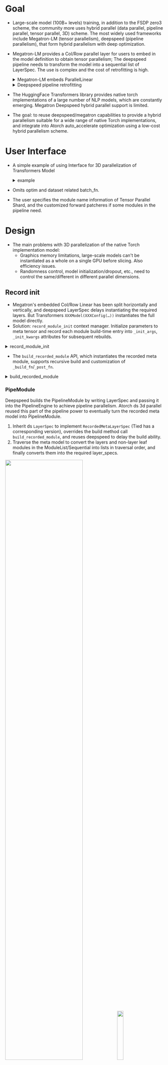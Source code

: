 # Goal
- Large-scale model (100B+ levels) training, in addition to the FSDP zero3 scheme, the community more uses hybrid parallel (data parallel, pipeline parallel, tensor parallel, 3D) scheme. The most widely used frameworks include Megatron-LM (tensor parallelism), deepspeed (pipeline parallelism), that form hybrid parallelism with deep optimization.
- Megatron-LM provides a Col/Row parallel layer for users to embed in the model definition to obtain tensor parallelism; The deepspeed pipeline needs to transform the model into a sequential list of LayerSpec. The use is complex and the cost of retrofitting is high.

    <details>
    <summary>Megatron-LM embeds ParallelLinear</summary>

    ```python
    class ParallelAttention(MegatronModule):
        def __init__(self, ...):
            ...
            self.query_key_value = mpu.ColumnParallelLinear(
                args.hidden_size,
                3 * projection_size,
                gather_output=False,
                init_method=init_method)
            ...
            self.dense = mpu.RowParallelLinear(
                projection_size,
                args.hidden_size,
                input_is_parallel=True,
                init_method=output_layer_init_method,
                skip_bias_add=True)
            ...
    ```

    </details>



    <details>
    <summary>Deepspeed pipeline retrofitting</summary>


    ```python
    def model_provider(pre_process=True, post_process=True):
        ...
        if args.deepspeed and not args.no_pipeline_parallel:
            model = GPTModelPipe(
                num_tokentypes=0,
                parallel_output=True
            )
        else:
            model = GPTModel(
                num_tokentypes=0,
                parallel_output=True,
                pre_process=pre_process,
                post_process=post_process
            )

    class GPTModelPipe(PipelineModule,MegatronModule):
        def __init__(self, ...):
            ...
            # Embedding layer
            self.specs.append(TiedLayerSpec('embed',
                                            EmbeddingPipe,
                                            args.hidden_size,
                                            args.padded_vocab_size,
                                            args.max_position_embeddings,
                                            args.hidden_dropout,
                                            init_method=init_method,
                                            num_tokentypes=num_tokentypes,
                                            tied_weight_attr='word_embeddings_weight'))

            for layer_idx in range(args.num_layers):
                self.specs.append(
                    LayerSpec(ParallelTransformerLayerPipe,
                        init_method=init_method,
                        output_layer_init_method=scaled_init_method_normal(args.init_method_std,
                                                                        args.num_layers),
                        layer_number=layer_idx,
                        self_attn_mask_type=AttnMaskType.causal))
                        
            def _logits_helper(embedding, lm_output):
                """A wrapper to massage inputs/outputs from pipeline. """
                return parallel_lm_logits(
                    lm_output,
                    embedding.word_embeddings_weight,
                    self.parallel_output)

            self.specs.append(
                TiedLayerSpec('embed',
                            EmbeddingPipe,
                            args.hidden_size,
                            args.padded_vocab_size,
                            args.max_position_embeddings,
                            args.hidden_dropout,
                            init_method=init_method,
                            num_tokentypes=num_tokentypes,
                            forward_fn=_logits_helper,
                            tied_weight_attr='word_embeddings_weight')
            )
    ```

    </details>



- The HuggingFace Transformers library provides native torch implementations of a large number of NLP models, which are constantly emerging. Megatron Deepspeed hybrid parallel support is limited.
- The goal: to reuse deepspeed/megatron capabilities to provide a hybrid parallelism suitable for a wide range of native Torch implementations, and integrate into Atorch auto_accelerate optimization using a low-cost hybrid parallelism scheme.
# User Interface
- A simple example of using Interface for 3D parallelization of Transformers Model

    <details>
    <summary>example</summary>


    ```python
    from transformers.xxx import XXXConfig, XXXModel

    from atorch.auto.opt_lib.ds_3d_parallel_optimization import DeepSpeed3DParallelConfig
    from atorch.utils.meta_model_utils import record_module_init

    # init distributed environment and create 3d parallel groups
    atorch.init_distributed("nccl")

    # meta model for ds 3d parallel
    with record_module_init():
        meta_model = XXXModel(XXXConfig(...))

    # tensor parallel info and pipeline forward patcher
    ds_3d_parallel_cfg = DeepSpeed3DParallelConfig(
            tpinfo=get_xxx_tpinfo(),
            custom_patcher=get_xxx_custom_patcher(),
        )
    strategy = [
        ("parallel_mode", ([("tensor", tensor_size), ("data", data_size), ("pipeline", pipeline_size)], None)),
        ("deepspeed_3d_parallel", ds_3d_parallel_cfg),
    ]

    # auto_accelerate
    status, result, best_strategy = auto_accelerate(
            meta_model,
            loss_func=my_loss_func,
            load_strategy=strategy,
            ignore_dryrun_on_load_strategy=True,
        )

    # DeepSpeed PipelineEngine model
    model = result.model
    ```
    </details>


- Omits optim and dataset related batch_fn.
- The user specifies the module name information of Tensor Parallel Shard, and the customized forward patcheres if some modules in the pipeline need.
# Design

- The main problems with 3D parallelization of the native Torch implementation model:
   - Graphics memory limitations, large-scale models can't be instantiated as a whole on a single GPU before slicing. Also efficiency issues.
   - Randomness control, model initialization/dropout, etc., need to control the same/different in different parallel dimensions.

## Record init

- Megatron's embedded Col/Row Linear has been split horizontally and vertically, and deepspeed LayerSpec delays instantiating the required layers. But Transformers `XXXModel(XXXConfig(…))` instantiates the full model directly.
- Solution: `record_module_init` context manager. Initialize parameters to meta tensor and record each module build-time entry into `_init_args`, `_init_kwargs` attributes for subsequent rebuilds.

<details>
<summary>record_module_init</summary>

```python
@contextmanager
def record_module_init():
    """
    Record modules' init args and kwargs while meta constructing model. Since we don't
    save or offload the initial weight, we should reset_paramters or (hf)_init_weights
    after building the real modules with the recorded args/kwargs.
    This contextmanager was originally designed for building deepspeed PipelineModule from
    native torch model implementation.
    """

    def init_record_helper(f):
        @functools.wraps(f)
        def wrapper(module: torch.nn.Module, *args, **kwargs):
            f(module, *args, **kwargs)
            # record args/kwargs after original init, in case parent cls init covers them
            # in mistake; it must be satisfied that args/kwargs not changed in init
            module._init_args = args
            module._init_kwargs = kwargs
            # torch.device('meta') contextmanager may not handle nn.Parameter(...),
            # .to('meta') manually to force everything in meta
            module.to("meta")

        return wrapper

    def _enable_class(cls):
        cls._old_init = cls.__init__
        cls.__init__ = init_record_helper(cls.__init__)

    def _disable_class(cls):
        cls.__init__ = cls._old_init
        delattr(cls, "_old_init")

    def _init_subclass(cls, **kwargs):
        cls.__init__ = init_record_helper(cls.__init__)

    def substitute_init_recursively(cls, func, visited):
        for subcls in cls.__subclasses__():
            substitute_init_recursively(subcls, func, visited)
            if subcls not in visited:
                func(subcls)
                visited.add(subcls)

    try:
        substitute_init_recursively(torch.nn.modules.module.Module, _enable_class, set())
        torch.nn.modules.module.Module._old_init_subclass = torch.nn.modules.module.Module.__init_subclass__
        torch.nn.modules.module.Module.__init_subclass__ = classmethod(_init_subclass)
        # torch meta init
        torch.device("meta").__enter__()
        yield
    finally:
        substitute_init_recursively(torch.nn.modules.module.Module, _disable_class, set())
        torch.nn.modules.module.Module.__init_subclass__ = torch.nn.modules.module.Module._old_init_subclass
        delattr(torch.nn.modules.module.Module, "_old_init_subclass")
        torch.device("meta").__exit__()
```
</details>

- The `build_recorded_module` API, which instantiates the recorded meta module, supports recursive build and customization of `_build_fn`/`_post_fn`.

<details>
<summary>build_recorded_module</summary>

```python
def build_recorded_module(meta_module):
    """
    Build the real module from the recorded meta module, supports recursively building
    the meta submodules in args/kwargs.
    Support custom build function and post process function.
    """
    if len(meta_module._parameters) == 0 and len(meta_module._buffers) == 0:
        # Module without param/buffer, regards itself as builded module after build child modules
        assert not hasattr(
            meta_module, "_build_fn"
        ), f"module {meta_module.__class__.__name__} without param/buffer should have not _build_fn."
        memos = dict()
        for child_name, child_module in meta_module._modules.items():
            if child_module not in memos:
                memos[child_module] = child_name
                meta_module._modules[child_name] = build_recorded_module(child_module)
            else:
                memoried_name = memos[child_module]
                meta_module._modules[child_name] = meta_module._modules[memoried_name]
        builded_module = meta_module
    else:
        # Build from init args/kwargs, check if has children module
        if len(meta_module._modules) != 0:
            logger.info(
                f"Meta_module {meta_module.__class__.__name__} has its own param/buffer "
                f"{[k for k in chain(meta_module._parameters, meta_module._buffers)]}, "
                f"but has submodules {[k for k in meta_module._modules]}. Building it "
                f"from init args/kwargs may lead to coarse-grained materialization (OOM) "
                f"and repeatly building if submodule has custom _build_fn/_post_fn."
            )

        # recursively build module in args and kwargs
        assert hasattr(meta_module, "_init_args") and hasattr(
            meta_module, "_init_kwargs"
        ), "must construct meta module with record_module_init contextmanager"
        args = []
        for arg in meta_module._init_args:
            if isinstance(arg, torch.nn.Module):
                arg = build_recorded_module(arg)
            args.append(arg)
        kwargs = dict()
        for k, v in meta_module._init_kwargs.items():
            if isinstance(v, torch.nn.Module):
                v = build_recorded_module(v)
            kwargs[k] = v

        # support custom build fn
        if hasattr(meta_module, "_build_fn"):
            build_callable = meta_module._build_fn
        else:
            build_callable = meta_module.__class__
        builded_module = build_callable(*args, **kwargs)

        # if submodules have custom _build_fn/_post_fn, rebuild and substitute them
        for submodule_name, submodule in list(meta_module.named_modules())[1:]:
            if hasattr(submodule, "_build_fn") or hasattr(submodule, "_post_fn"):
                builded_submodule = build_recorded_module(submodule)
                recursive_setattr(builded_module, submodule_name, builded_submodule)

    # support custom post process fn
    if hasattr(meta_module, "_post_fn"):
        builded_module = meta_module._post_fn(builded_module)

    return builded_module
```

</details>

### PipeModule
Deepspeed builds the PipelineModule by writing LayerSpec and passing it into the PipelineEngine to achieve pipeline parallelism. Atorch ds 3d parallel reused this part of the pipeline power to eventually turn the recorded meta model into PipelineModule.

  1. Inherit ds `LayerSpec` to implement `RecordedMetaLayerSpec` (Tied has a corresponding version), overrides the build method call `build_recorded_module`, and reuses deepspeed to delay the build ability.
  2. Traverse the meta model to convert the layers and non-layer leaf modules in the ModuleList/Sequential into lists in traversal order, and finally converts them into the required layer_specs.

<img src="./img/1695292505575-050edff3-e954-4c01-b4f7-1f0ccca68dd3.png" alt="" width="70%">
<img src="./img/1695293967521-1372bf38-2911-4cbc-b5af-fc1ed971033b.png" alt="" width="20%">

3. In the pipeline implementation of deepspeed, tensor or tensor tuple is passed between layers, so deepspeed needs to modify the implementation of the model layer layer to adapt the input and supplement the output with the tensor required by the subsequent layer.


    <details>
    <summary>ParallelTransformerLayerPipe</summary>

    ```python
    class ParallelTransformerLayerPipe(ParallelTransformerLayer):
        """Extends ParallelTransformerLayer to forward attention_mask through the pipeline.

        Forward has two usages that affect attention mask communication:

        1) forward((input, attn_mask) , **kwargs) -> (output, mask)
        When the attention mask is provided as the second positional
        argument, typical pipeline behavior is used and both the output
        *and* mask are returned in a tuple. This tuple is then forwarded
        to the next stage in the pipeline.

        This version is useful if masks are dynamic.

        2) forward(input, **kwargs) -> output
        When the mask is static over all samples, it is advantageous to
        cache the mask and avoid communicating it.

        If no mask is provided, the module will query `self._args.attn_mask`
        for the mask and only return `super().forward(...)`
        """
        def forward(self, inputs, **kwargs):
            assert torch.is_tensor(inputs) or isinstance(inputs, tuple)
            if torch.is_tensor(inputs) or len(inputs) == 1:
                # No attention mask forwarded, search for args.attn_mask
                if not hasattr(self, '_args'):
                    self._args = get_args()
                hidden_states, attention_mask = inputs, self._args.attn_mask
                # HACK: currently MoE model does not support pipeline parallel, so
                # here we just ignore the moe_loss returned by forward()
                return super().forward(hidden_states, attention_mask, **kwargs)[0]
            elif len(inputs) == 2:
                # Attention mask is an activation.
                hidden_states, attention_mask = inputs[0], inputs[1]
                # HACK: currently MoE model does not support pipeline parallel, so
                # here we just ignore the moe_loss returned by forward()
                return super().forward(*inputs, **kwargs)[0], attention_mask
            else:
                raise RuntimeError('Received more inputs than understood.')
    ```
    </details>


- Atorch ds 3d Parallel provides a `_default_forward_patcher` for this, taking the tensors in number of the forward signature of the input tensor tuple as input, and filling the output tuple to the equivalent number of outputs.


    <details>
    <summary>_default_forward_patcher</summary>

    ```python
    def _default_forward_patcher(forward_fn, self):
        """
        Patch the pipeline layers' ``forward``. Many modules (embed, layernorm, etc.)
        take one or fewer inputs, but we must convey through all the needed tensors to satisfy
        pipeline send/recv mechanism, e.g. attention mask in transformer-like models.
        The default patcher would take the previous tensors to match fn signature, and
        replace them to output the same numbers of tensors.
        One can customize patch_fn in `RecordedMetaLayerSpec` or `RecordedMetaTiedLayerSpec`
        if there is extra compute logic or different input/output format.

        note:
            Deepspeed pipeline engine only supports passing a tensor or a tuple of tensors, while
            those in `float` dtype must requires grad (thus attn mask must in `int`)
        """
        f_sig = inspect.signature(forward_fn)
        input_len = len(f_sig.parameters)

        @functools.wraps(forward_fn)
        def wrapper(inputs, **kwargs):
            assert (
                isinstance(inputs, (torch.Tensor, tuple)) and len(kwargs) == 0
            ), "deepspeed pipeline should only pass tensor or tuple of tensors"
            if isinstance(inputs, torch.Tensor):
                output = forward_fn(inputs)
            else:
                output = forward_fn(*inputs[:input_len])
            if not isinstance(output, tuple):
                output = (output,)
            return *output, *inputs[len(output) :]

        return wrapper
    ```

    </details>


- This can satisfy most of the layer input and output, such as Embedding, Dropout, LayerNorm, etc. For cases where the default patcher cannot be satisfied, an interface to customize the forward patcher is also provided. GPT2 example:

    <details>
    <summary>gpt2_custom_patcher</summary>

    ```python
    def gpt2_custom_patcher(cfg):
        def wpe_patcher(fw, self):
            @functools.wraps(fw)
            def fw_wrapper(input):
                assert (
                    isinstance(input, tuple) and len(input) == 3
                ), "input should be (hidden_states, position_ids, attention_mask)"
                hidden_states, position_ids, attention_mask = input
                position_embeddings = fw(position_ids)
                hidden_states = hidden_states + position_embeddings
                return hidden_states, attention_mask

            return fw_wrapper

        def h_patcher(fw, self):
            @functools.wraps(fw)
            def fw_wrapper(input):
                assert isinstance(input, tuple) and len(input) == 2, "input should be (hidden_states, attention_mask)"
                hidden_states, attention_mask = input
                ori_attn_mask = attention_mask
                attention_mask = attention_mask[:, None, None, :]
                attention_mask = attention_mask.to(hidden_states.dtype)  # fp16 compatibility
                attention_mask = (1.0 - attention_mask) * torch.finfo(hidden_states.dtype).min
                outputs = fw(hidden_states, attention_mask=attention_mask)
                hidden_states = outputs[0]
                return hidden_states, ori_attn_mask

            return fw_wrapper

        gpt2_custom_forward_patchers = {"wpe": wpe_patcher}
        gpt2_custom_forward_patchers.update({f"h.{i}": h_patcher for i in range(cfg.n_layer)})
        return gpt2_custom_forward_patchers
    ```

    </details>

Note: DeepSpeed needs to require_grad the float tensor passed in the middle, GPT2 h patcher converts the mask, and then returns the original int tensor mask in output.

- Through meta init records, and then converted to ds PipelineModule, it is possible to delay instantiation and pipeline of native torch models without the need for handwritten Model/LayerPipe classes and LayerSpecs.
- Some details: batch_fn, HF _init_weight, tied embedding layer, logit_helper …


### TP _build_fn/_post_fn

- Megatron implements the Transformer model from Col/Row Linear, Attention/MLP, to Encoder/Decoder to achieve tensor parallelism. Implementing HF transformers library GPT/Llama/GLM etc. by Megatron would cost too much effort.
- Tensor Parallel essentially replaces the Embed/Linear in the model with the corresponding TPlayer. Atorch has an off-the-shelf `ATorchTPLayer`, similar to Megatron's operator capabilities, which supports initializing builds from orig_module.
- The `build_recorded_module` instantiation layer in the pipeline above supports custom _build_fn/_post_fn, and you can register the TP operation of the model.

1. `tp_shard_helper` generates the _build_fn to TP the model.

    <details>
    <summary>tp_shard_helper</summary>

    ```python
    def tp_shard_helper(meta_module, tp_layer_cls, **tp_kwargs):
        """
        Custom _build_fn to shard tensor parallel Linear/Embedding. The original build fn will be under tensor
        group randomizer to get the same master weight.

        Arguments::
            - meta_module: the meta module requires _build_fn to hook tensor parallel sharding.
            - tp_layer_cls: ATorchTPLayer successors. e.g. ColumnParallelLinear.
            - tp_kwargs: keyword arguments for tp_layer_cls.
        """
        ori_build_fn = meta_module._build_fn if hasattr(meta_module, "_build_fn") else meta_module.__class__

        def _build_fn(*args, **kwargs):
            # embedding size divided by tensor parallel size
            if isinstance(meta_module, torch.nn.Embedding):
                bound_args = inspect.signature(torch.nn.Embedding).bind(*args, **kwargs)
                args, kwargs = bound_args.args, bound_args.kwargs
                num_embeddings, tp_size = args[0], parallel_group_size("tensor")
                padded_num_embeddings = num_embeddings + (-num_embeddings) % tp_size
                args = (
                    padded_num_embeddings,
                    *args[1:],
                )

            # init master weight in same randomizer
            with get_randomizer("tensor", "data").fork():
                builded_module = ori_build_fn(*args, **kwargs)

            # gpt2 Conv1D compat
            if isinstance(builded_module, Conv1D):
                builded_module.in_features, builded_module.out_features = builded_module.weight.shape
                builded_module.weight.data = builded_module.weight.t()

            builded_module = tp_layer_cls(orig_module=builded_module, **tp_kwargs)
            return builded_module

        return _build_fn
    ```

    </details>

   Note: randomizer(“tensor”, “data”) controls the same tensor/data distribution group, and the parameters are initialized consistently.

2. `TPInfo` Module name information for tensor paralle shard, configured by the user via `DeepSpeed3DParallelConfig`.


    <details>
    <summary>TPInfo</summary>

    ```python
    class TPInfo:
        """
        Manual tensor parallel information class.

        Example:
            >>> gpt2_tpinfo = TPInfo()
            >>> gpt2_tpinfo.shard_col({"attn.c_attn": {"stride": 3}}, "mlp.c_fc")
            >>> gpt2_tpinfo.shard_row("attn.c_proj", "mlp.c_proj")
            >>> gpt2_tpinfo.shard_vocab("wte")
            >>> gpt2_tpinfo.replic_drop("resid_dropout", "mlp.dropout", "drop")
            >>> gpt2_tpinfo.parallel_drop("attn_dropout")
            >>> gpt2_tpinfo.shrink({".attn": {"embed_dim", "split_size", "num_heads"}})
            >>> tp_manual_shard_custom_fn(meta_gpt2, gpt2_tpinfo)
        """
        ...
    ```

    </details>

    Note: Shrink divides some attributes by tp size to accommodate some reshape operations in forward. replic/parallel drop forwards to Dropout operations, wrapping randomizers to control randomness.

2. `tp_manual_shard_custom_fn` traverse model's module, Register _build_fn/_post_fn according to the corresponding name information.


    <details>
    <summary>tp_manual_shard_custom_fn</summary>

    ```python
    def tp_manual_shard_custom_fn(meta_model, tpinfo):
        # maybe wrap randomizer for flash attn ops; patch _forward fn which called indirectly
        # check if wrapped to avoid repeated wrapping
        if flash_attn is not None:
            for fn_name in dir(flash_attn.flash_attn_interface):
                fn = getattr(flash_attn.flash_attn_interface, fn_name)
                if fn_name.endswith("forward") and not is_wrapped_by_context_manager(fn):
                    randomized_fn = get_randomizer().fork()(fn)
                    setattr(flash_attn.flash_attn_interface, fn_name, randomized_fn)
        if dropout_add_layer_norm is not None:
            fn_name = "_dropout_add_layer_norm_forward"
            fn = getattr(flash_attn.ops.layer_norm, fn_name)
            if not is_wrapped_by_context_manager(fn):
                randomized_fn = get_randomizer("tensor").fork()(fn)
                setattr(flash_attn.ops.layer_norm, fn_name, randomized_fn)

        # hook _post_fn/_build_fn for tensor parallel
        registry_dict = dict()
        for name, module in meta_model.named_modules():
            # tp shard module
            for tp_layer_cls, shard_suffix in tpinfo.Shard.items():
                for suffix, tp_kwargs in shard_suffix.items():
                    if name.endswith(suffix):
                        registry_dict[name] = f"[tp_shard] {tp_layer_cls.__name__}, {tp_kwargs}"
                        module._build_fn = tp_shard_helper(module, tp_layer_cls, **tp_kwargs)

            # dropout randomizer
            for same_groups, drop_suffix in tpinfo.Drop.items():
                if any(name.endswith(suffix) for suffix in drop_suffix):
                    registry_dict[name] = f"[randomizer] {same_groups}"
                    module._post_fn = randomizer_helper(*same_groups)

            # shrink attribute
            for suffix, attrs in tpinfo.Shrink.items():
                if name.endswith(suffix):
                    registry_dict[name] = f"[shrink_attr] {attrs}"
                    module._post_fn = shrink_attr_helper(attrs)
        _print_tp_tree(registry_dict)
    ```

    </details>

- logger information for the registered module. 

    <details>
    <summary>tp tree log</summary>

    ```shell
    'model'
    'wte -> [tp_shard] VocabParallelEmbedding, {}'
    "drop -> [randomizer] ('tensor',)"
    'h'
        ['0', '1', '2']
        "attn -> [shrink_attr] {'num_heads', 'split_size', 'embed_dim'}"
            "c_attn -> [tp_shard] ColumnParallelLinear, {'stride': 3}"
            'c_proj -> [tp_shard] RowParallelLinear, {}'
            'attn_dropout -> [randomizer] ()'
            "resid_dropout -> [randomizer] ('tensor',)"
        'mlp'
            'c_fc -> [tp_shard] ColumnParallelLinear, {}'
            'c_proj -> [tp_shard] RowParallelLinear, {}'
            "dropout -> [randomizer] ('tensor',)"
    ```

    </details>

- The corresponding _build_fn/_post_fn is registered, and the model of the corresponding pipe part is built by PipelineModule and TP it. The built model is consistent with the tp model built by Megatron handwriting.
- Some details: vocab_parallel_logit_helper …
## Randomizer

- In 3D parallelism, randomness between different dimensions needs to be controlled:
   - In model initialization, tensor/data parallel dimensions require the same parameters (ATorchTPLayer splits the same orig_module to achieve tpization), and different parameters are required between different pipes.
   - dropout in tensor parallelism:
      - Replica tenosr(embed dropout, output dropout) requires the same random pattern;
      - Parallel tensor (attn dropout), attn maps of different heads should not have a consistent drop pattern.
- Atorch ds 3D Parallel designs a unified multidimensional Randomizer for management.

### Multi-dimension Parallel Randomizer

1. `_Randomizer` uses seed to initialize cuda_rng/cpu_rng and toggle RNG in the fork context manager.

    <details>
    <summary>_Randomizer</summary>

    ```python
    class _Randomizer:
        """
        Torch random number generator (both cuda and cpu) state tracker.
        Init with seeded state, and track the state under fork contextmanager.
        """

        def __init__(self, seed):
            self.seed = seed
            # cuda rng
            ori_cuda_rng = torch.cuda.get_rng_state()
            torch.cuda.manual_seed(self.seed)
            self.cuda_rng = torch.cuda.get_rng_state()
            torch.cuda.set_rng_state(ori_cuda_rng)
            # cpu rng
            ori_cpu_rng = torch.get_rng_state()
            torch.manual_seed(self.seed)
            self.cpu_rng = torch.get_rng_state()
            torch.set_rng_state(ori_cpu_rng)

        @contextmanager
        def fork(self):
            ori_cuda_rng = torch.cuda.get_rng_state()
            torch.cuda.set_rng_state(self.cuda_rng)
            ori_cpu = torch.get_rng_state()
            torch.set_rng_state(self.cpu_rng)
            try:
                yield
            finally:
                self.cuda_rng = torch.cuda.get_rng_state()
                torch.cuda.set_rng_state(ori_cuda_rng)
                self.cpu_rng = torch.get_rng_state()
                torch.set_rng_state(ori_cpu)
    ```

    </details>

2. `MultiDimParallelRandomizer` manages randomizers of dimensions requires the same/different seeds. Make the initial seed the same/different by adding different offsets to the base seed. `get_randomizer` gets randomizers where the groups requires the same seed. Supports set/get states to save and restore the state of the entire MDPR.

    <details>
    <summary>MultiDimParallelRandomizer</summary>

    ```python
    class MultiDimParallelRandomizer:
        """
        Multiple dimension parallel randomizers manager that handles the same/different seeded states.
        """

        def __init__(self, base_seed):
            if not dc.INITIALIZED:
                logger.warning("_DistributedContext not initialized.")
                return
            self.base_seed = base_seed
            # parallel group info
            self.parallel_group_names = list(dc.PARALLEL_GROUP.keys())
            self.parallel_group_sizes = [dc.PARALLEL_GROUP_SIZE[n] for n in self.parallel_group_names]
            self.parallel_ranks = [dc.PARALLEL_RANK[n] for n in self.parallel_group_names]
            # seed offset multiply factor
            self.m_factor = [1]
            for size in self.parallel_group_sizes:
                self.m_factor.append(size * self.m_factor[-1])

            self._randomizers = dict()

        def get_randomizer(self, *same_groups):
            """
            Get the randomizer for same_groups. Every same_groups configuration initializes its randomizer
            in the first call and stored in _randomizers.
            Use same_tuple as _randomizers' key, default all False and turned True if group name in same_groups.

            Arguments::
            - same_groups: any number of parallel group names. Each assigned group use the same seed to start tracked rng.

            Example::
            >>> # parallel_group_names = ['tenosr', 'data', 'pipeline']
            >>> # initializing weight (assume tp parts are initialized in whole and further splitted, thus in same)
            >>> with get_randomizer("tensor", "data"):
            >>>     get_model()
            >>> # dropout of replica inputs, tp needs the same dropout pattern
            >>> with get_randomizer("tensor"):
            >>>     drop(m)
            >>> # dropout of parallel input, needing all the different seed
            >>> with get_randomizer():
            >>>     drop(m)
            """
            assert all(
                name in self.parallel_group_names for name in same_groups
            ), f"same_groups {same_groups} has elements not in parallel_group_names {self.parallel_group_names}"
            same_tuple = tuple(True if name in same_groups else False for name in self.parallel_group_names)
            if same_tuple in self._randomizers:
                return self._randomizers[same_tuple]

            # init the randomizer for this same_tuple
            same_code = sum(2**i * int(same) for i, same in enumerate(same_tuple))
            offset = same_code * self.m_factor[-1]
            for i, same in enumerate(same_tuple):
                offset += 0 if same else self.parallel_ranks[i] * self.m_factor[i]
            seed = self.base_seed + offset
            self._randomizers[same_tuple] = _Randomizer(seed)
            return self._randomizers[same_tuple]

        def get_states(self):
            states = {
                same_tuple: {
                    "cuda_rng": _randomizer.cuda_rng,
                    "cpu_rng": _randomizer.cpu_rng,
                }
                for same_tuple, _randomizer in self._randomizers.items()
            }
            return states

        def set_states(self, states):
            assert set(self._randomizers.keys()) == set(states.keys()), (
                f"Keys mismatch, self._randomizers: {set(self._randomizers.keys())}, " f"states: {set(states.keys())}."
            )
            for name in states:
                self._randomizers[name].cuda_rng = states[name]["cuda_rng"]
                self._randomizers[name].cpu_rng = states[name]["cpu_rng"]
    ```

    </details>

- 8 devices 222 3D parallel example

   
```python
("parallel_mode", ([("tensor", $), ("data", $), ("pipeline", $)], None))
# tensor:     [0, 1], [2, 3], [4, 5], [6, 7]
# data:       [0, 2], [1, 3], [4, 6], [5, 7]
# pipeline:   [0, 4], [1, 5], [2, 6], [3, 7]
```

   - Base seed is 0, the initial seed of each randomizer.



| get_randomizer                 | Rank0 | Rank1 | Rank2 | Rank3 | Rank4 | Rank5 | Rank6 | Rank7 |
|--------------------------------|------:|------:|------:|------:|------:|------:|------:|------:|
| ()                             |     0 |     1 |     2 |     3 |     4 |     5 |     6 |     7 |
| ('tensor',)                    |     8 |     8 |    10 |    10 |    12 |    12 |    14 |    14 |
| ('data',)                      |    16 |    17 |    16 |    17 |    20 |    21 |    20 |    21 |
| ('tensor', 'data')             |    24 |    24 |    24 |    24 |    28 |    28 |    28 |    28 |
| ('pipeline',)                  |    32 |    33 |    34 |    35 |    32 |    33 |    34 |    35 |
| ('tensor', 'pipeline')         |    40 |    40 |    42 |    42 |    40 |    40 |    42 |    42 |
| ('data', 'pipeline')           |    48 |    49 |    48 |    49 |    48 |    49 |    48 |    49 |
| ('tensor', 'data', 'pipeline') |    56 |    56 |    56 |    56 |    56 |    56 |    56 |    56 |

- In TP shard, the forward wrapper of replic dropout is get_randomizer(‘tensor’,), and parallel dropout is wrapped in get_randomizer().

    <details>
    <summary>randomizer_helper</summary>

    ```python
    def randomizer_helper(*same_groups):
        """
        Custom _post_fn to wrap randomizer contextmanager for builded module's `forward`
        """

        def _post_fn(builded_module):
            builded_module.forward = get_randomizer(*same_groups).fork()(builded_module.forward)
            return builded_module

        return _post_fn
    ```

    </details>

3. `init_randomizer` builds a singleton _MDPRInstance, The `get_MDPRInstance` method obtains the singleton object.

### recompute rng tracker

- In activation checkpointing, CheckpointFunction saves the cuda_rng/cpu_rng before forward and restores on backward to maintain consistent randomness (e.g. dropout). Since MultiDimParallelRandomizer controls the randomness of some calculations alone, activation checkpointing only restores the default cuda_rng/cpu_rng and does not guarantee fw/bw randomness consistency for all calculations.
- In the activation checkpointing of deepspeed, this is done by get/set states of `get_cuda_rng_tracker()`.

    <details>
    <summary>Deepspeed CheckpointFunction</summary>

    ```python
    class CheckpointFunction(torch.autograd.Function):
        @staticmethod
        def forward(ctx, run_function, all_outputs, *args):
            ...
            # Copy the rng states.
            ctx.fwd_cpu_rng_state = torch.get_rng_state()
            ctx.fwd_cuda_rng_state = get_accelerator().get_rng_state()
            ctx.fwd_cuda_rng_state_tracker = get_cuda_rng_tracker().get_states()
            ...

        @staticmethod
        def backward(ctx, *grads):
            ...
            bwd_cpu_rng_state = torch.get_rng_state()
            bwd_cuda_rng_state = get_accelerator().get_rng_state()
            bwd_cuda_rng_state_tracker = get_cuda_rng_tracker().get_states()

            # Set the states to what it used to be before the forward pass.
            torch.set_rng_state(ctx.fwd_cpu_rng_state)
            _set_cuda_rng_state(ctx.fwd_cuda_rng_state)
            get_cuda_rng_tracker().set_states(ctx.fwd_cuda_rng_state_tracker)
            ...
            
            # Set the states back to what it was at the start of this function.
            torch.set_rng_state(bwd_cpu_rng_state)
            _set_cuda_rng_state(bwd_cuda_rng_state)
            get_cuda_rng_tracker().set_states(bwd_cuda_rng_state_tracker)
            ...
    ```

    </details>

- Atorch ds 3d parallel reuses the activation checkpointing of deepspeed, while `MultiDimParallelRandomizer` implements equivalent get/set states, so we only need to patch the `get_MDPRInstance` to the `get_cuda_rng_tracker` of the deepspeed.

    <details>
    <summary>patch get_MDPRInstance</summary>

    ```python
    class DeepSpeed3DParallelOptimization(Optimization):
        ...
        @staticmethod
        def apply_wrapper(model_context, wrapper_name, wrapper_config=None):
            ...
            # init randomizer and patch deepspeed checkpointing get_cuda_rng_tracker
            init_randomizer(cfg.base_seed)
            deepspeed.checkpointing.get_cuda_rng_tracker = get_MDPRInstance
            ...
    ```

    </details>

